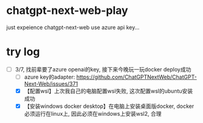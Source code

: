 # chatgpt-next-web-play
just expeience chatgpt-next-web use azure api key...
# try log
- [ ] 3/7, 找前辈要了azure openai的key, 接下来今晚玩一玩docker deploy成功
  - [ ] azure key的adapter: https://github.com/ChatGPTNextWeb/ChatGPT-Next-Web/issues/371
  - [x] 【配置wsl】上次我自己的电脑配置wsl失败, 这次配置wsl的ubuntu安装成功
  - [x] 【安装windows docker desktop】在电脑上安装桌面版docker, docker必须运行在linux上, 因此必须在windows上安装wsl2, 合理 
